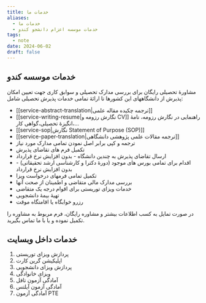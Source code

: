 ```yaml
---
title: خدمات ما
aliases:
  - خدمات ما
  - خدمات موسسه اعزام دانشجو کندو
tags:
  - note
date: 2024-06-02
draft: false
---
```


## خدمات موسسه کندو

مشاورۀ تحصیلی رایگان برای  بررسی مدارک تحصیلی و سوابق کاری جهت تعیین امکان پذیرش از دانشگاههای این کشورها تا ارائۀ تمامی خدمات پذیرش تحصیلی شامل:

- [[service-abstract-translation|ترجمه چکیده مقاله علمی]]
- [[service-writing-resume|نگارش رزومه و CV]] راهنمایی در نگارش رزومه، نامۀ انگیزۀ تحصیلی،گواهی کار،…
- [[service-sop|نگارش Statement of Purpose (SOP)]]
- [[service-paper-translation|ترجمه مقالات علمی پژوهشی دانشگاهی]]
- ترجمه و کپی برابر اصل نمودن تمامی مدارک مورد نیاز
- تکمیل فرم های تقاضای پذیرش
- ارسال تقاضای پذیرش به چندین دانشگاه - بدون افزایش نرخ قرارداد
- اقدام برای تمامی بورس های موجود (دورۀ دکترا و کارشناسی ارشد تحقیقاتی) - بدون افزایش نرخ قرارداد
- تکمیل تمامی فرمهای درخواست ویزا
- بررسی مدارک مالی متقاضی و اطمینان از صحت آنها
- خدمات ویزای توریستی برای اقوام درجه یک متقاضی
- تهیۀ بیمۀ دانشجویی
- رزرو خوابگاه یا اقامتگاه موقت

در صورت تمایل به کسب اطلاعات بیشتر و مشاوره رایگان، فرم مربوط به مشاوره را تکمیل نموده و یا با ما تماس بگیرید.

## خدمات داخل وبسایت

1. پردازش ویزای توریستی
2. اپلیکیشن گرین کارت
3. پردازش ویزای دانشجویی
4. ویزای خانوادگی
5. آمادگی آزمون تافل
6. آمادگی آزمون آیلتس
7. آمادگی آزمون PTE
